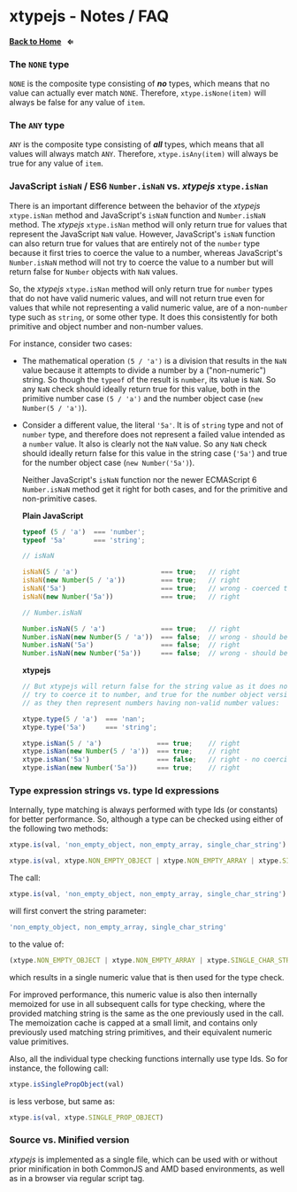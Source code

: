 # xtypejs - Notes / FAQ

#### [Back to Home](//github.com/lucono/xtypejs) &nbsp; &lArr;


### The `NONE` type
  
`NONE` is the composite type consisting of ***no*** types, which means that no value can actually ever match `NONE`. Therefore, `xtype.isNone(item)` will always be false for any value of `item`.


### The `ANY` type
  
`ANY` is the composite type consisting of ***all*** types, which means that all values will always match `ANY`. Therefore, `xtype.isAny(item)` will always be true for any value of `item`.


### JavaScript `isNaN` / ES6 `Number.isNaN` vs. *xtypejs* `xtype.isNan`
  
There is an important difference between the behavior of the *xtypejs* `xtype.isNan` method and JavaScript's `isNaN` function and `Number.isNaN` method. The *xtypejs* `xtype.isNan` method will only return true for values that represent the JavaScript `NaN` value. However, JavaScript's `isNaN` function can also return true for values that are entirely not of the `number` type because it first tries to coerce the value to a number, whereas JavaScript's `Number.isNaN` method will not try to coerce the value to a number but will return false for `Number` objects with `NaN` values.

So, the *xtypejs* `xtype.isNan` method will only return true for `number` types that do not have valid numeric values, and will not return true even for values that while not representing a valid numeric value, are of a non-`number` type such as `string`, or some other type. It does this consistently for both primitive and object number and non-number values.

For instance, consider two cases:

* The mathematical operation `(5 / 'a')` is a division that results in the `NaN` value because it attempts to divide a number by a ("non-numeric") string. So though the `typeof` of the result is `number`, its value is `NaN`. So any `NaN` check should ideally return true for this value, both in the primitive number case `(5 / 'a')` and the number object case (`new Number(5 / 'a')`).

* Consider a different value, the literal `'5a'`. It is of `string` type and not of `number` type, and therefore does not represent a failed value intended as a `number` value. It also is clearly not the `NaN` value. So any `NaN` check should ideally return false for this value in the string case (`'5a'`) and true for the number object case (`new Number('5a')`).
  
  Neither JavaScript's `isNaN` function nor the newer ECMAScript 6 `Number.isNaN` method get it right for both cases, and for the primitive and non-primitive cases.
   
  **Plain JavaScript**
  ```js
  typeof (5 / 'a')  === 'number';
  typeof '5a'       === 'string';
  
  // isNaN
  
  isNaN(5 / 'a')                     === true;   // right
  isNaN(new Number(5 / 'a'))         === true;   // right
  isNaN('5a')                        === true;   // wrong - coerced to number
  isNaN(new Number('5a'))            === true;   // right
  
  // Number.isNaN
  
  Number.isNaN(5 / 'a')              === true;   // right
  Number.isNaN(new Number(5 / 'a'))  === false;  // wrong - should be true
  Number.isNaN('5a')                 === false;  // right
  Number.isNaN(new Number('5a'))     === false;  // wrong - should be true
  ```
  
  **xtypejs**
  ```js
  // But xtypejs will return false for the string value as it does not
  // try to coerce it to number, and true for the number object versions
  // as they then represent numbers having non-valid number values:
  
  xtype.type(5 / 'a')  === 'nan';
  xtype.type('5a')     === 'string';
  
  xtype.isNan(5 / 'a')              === true;    // right
  xtype.isNan(new Number(5 / 'a'))  === true;    // right
  xtype.isNan('5a')                 === false;   // right - no coercion
  xtype.isNan(new Number('5a'))     === true;    // right
  ```


### Type expression strings vs. type Id expressions
  
  Internally, type matching is always performed with type Ids (or constants) for better performance. So, although a type can be checked using either of the following two methods:
  
```js
xtype.is(val, 'non_empty_object, non_empty_array, single_char_string')

xtype.is(val, xtype.NON_EMPTY_OBJECT | xtype.NON_EMPTY_ARRAY | xtype.SINGLE_CHAR_STRING)
```
  
The call:
  
```js
xtype.is(val, 'non_empty_object, non_empty_array, single_char_string')
```
  
will first convert the string parameter:
  
```js
'non_empty_object, non_empty_array, single_char_string'
```  
  
to the value of:
  
```js
(xtype.NON_EMPTY_OBJECT | xtype.NON_EMPTY_ARRAY | xtype.SINGLE_CHAR_STRING)
```  
  
which results in a single numeric value that is then used for the type check.
    
For improved performance, this numeric value is also then internally memoized for use in all subsequent calls for type checking, where the provided matching string is the same as the one previously used in the call. The memoization cache is capped at a small limit, and contains only previously used matching string primitives, and their equivalent numeric value primitives.  
  
Also, all the individual type checking functions internally use type Ids. So for instance, the following call:
  
```js
xtype.isSinglePropObject(val)
```
  
is less verbose, but same as:
    
```js
xtype.is(val, xtype.SINGLE_PROP_OBJECT)
```


### Source vs. Minified version

*xtypejs* is implemented as a single file, which can be used with or without prior minification in both CommonJS and AMD based environments, as well as in a browser via regular script tag.
